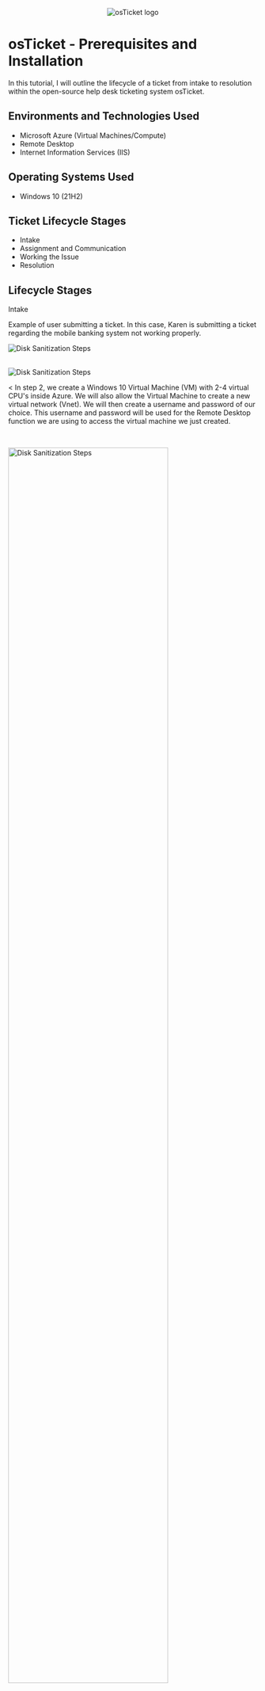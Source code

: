 <p align="center">
<img src="https://i.imgur.com/Clzj7Xs.png" alt="osTicket logo"/>
</p>

<h1>osTicket - Prerequisites and Installation</h1>

In this tutorial, I will outline the lifecycle of a ticket from intake to resolution within the open-source help desk ticketing system osTicket.

<h2>Environments and Technologies Used</h2>

- Microsoft Azure (Virtual Machines/Compute)
- Remote Desktop
- Internet Information Services (IIS)

<h2>Operating Systems Used </h2>

- Windows 10</b> (21H2)

<h2>Ticket Lifecycle Stages</h2>

- Intake
- Assignment and Communication
- Working the Issue
- Resolution

<h2>Lifecycle Stages</h2>

Intake




Example of user submitting a ticket. In this case, Karen is submitting a ticket regarding the mobile banking system not working properly.
<p>
<img src="https://i.imgur.com/dGqGawF.png" alt="Disk Sanitization Steps"/>
</p>
<br />
<img src="https://i.imgur.com/OKkpq5m.png" alt="Disk Sanitization Steps"/>

<
In step 2, we create a Windows 10 Virtual Machine (VM) with 2-4 virtual CPU's inside Azure. We will also allow the Virtual Machine to create a new virtual network (Vnet). We will then create a username and password of our choice. This username and password will be used for the Remote Desktop function we are using to access the virtual machine we just created. 
</p>
<br />

<p>
<img src="https://i.imgur.com/zUJXPhs.png" height="80%" width="80%" alt="Disk Sanitization Steps"/>
</p>
<p>
In step 3, we open the Remote Desktop Connection app on our computer. A remote desktop is an internet-enabled program or operating system feature that lets someone access a computer from a different location, just as if they were interacting with the device locally. We will be using this to connect to the Virtual Machine we created in Azure. 
</p>
